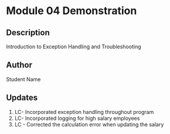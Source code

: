 # Module 04 Demonstration

## Description
Introduction to Exception Handling and Troubleshooting

## Author
Student Name

## Updates
1. LC- Incorporated exception handling throughout program
2. LC- Incorporated logging for high salary employees 
3. LC - Corrected the calculation error when updating the salary